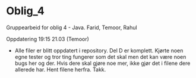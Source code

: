 # Oblig_4
Gruppearbeid for oblig 4 - Java. Farid, Temoor, Rahul 


Oppdatering 19:15 21.03 (Temoor) 

- Alle filer er blitt oppdatert i repository. Del D er komplett. Kjørte noen egne tester og tror ting fungerer som det skal men det kan være noen bugs her og der. Hvis dere skal gjøre noe mer, ikke gjør det i filene dere allerede har. Hent filene herfra. Takk. 
